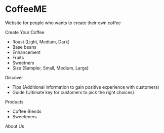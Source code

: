 # CoffeeME
Website for people who wants to create their own coffee
<p>Create Your Coffee
  <ul>
    <li>Roast (Light, Medium, Dark)</li>
    <li>Base beans</li>
    <li>Enhancement</li>
    <li>Fruits</li>
    <li>Sweetners</li>
    <li>Size (Sampler, Small, Medium, Large)</li>
  </ul>
</p>
<p>Discover
  <ul>
    <li>Tips (Additional information to gain positive experience with customers)</li>
    <li>Guide (Ultimate key for customers to pick the right choices)</li>
  </ul>
</p>
<p> Products
  <ul>
    <li>Coffee Blends</li>
    <li>Sweeteners</li>
  </ul
</p>
<p>About Us
</p>
